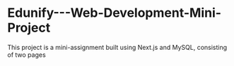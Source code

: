 # Edunify---Web-Development-Mini-Project
This project is a mini-assignment built using Next.js and MySQL, consisting of two pages
